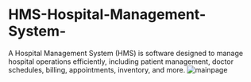 # HMS-Hospital-Management-System-
A Hospital Management System (HMS) is software designed to manage hospital operations efficiently, including patient management, doctor schedules, billing, appointments, inventory, and more.
![mainpage](https://raw.githubusercontent.com/Madhavi175/HMS-Hospital-Management-System/main/Screenshot%20(25).png)
